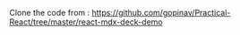 Clone the code from : 
    https://github.com/gopinav/Practical-React/tree/master/react-mdx-deck-demo